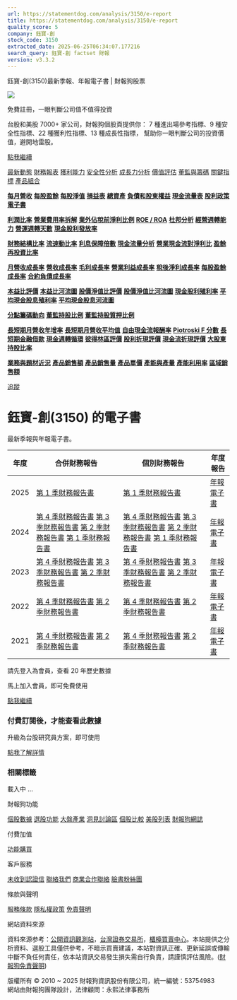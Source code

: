 ```yaml
---
url: https://statementdog.com/analysis/3150/e-report
title: https://statementdog.com/analysis/3150/e-report
quality_score: 5
company: 鈺寶-創
stock_code: 3150
extracted_date: 2025-06-25T06:34:07.177216
search_query: 鈺寶-創 factset 財報
version: v3.3.2
---
```


鈺寶-創(3150)最新季報、年報電子書 | 財報狗股票















![](https://www.facebook.com/tr?id=1265443774131605&ev=PageView&noscript=1)













































































免費註冊，一眼判斷公司值不值得投資

台股和美股 7000+ 家公司，財報狗個股頁提供你：
7 種進出場參考指標、9 種安全性指標、22 種獲利性指標、13 種成長性指標，
幫助你一眼判斷公司的投資價值，避開地雷股。

[點我繼續](/users/sign_up)

[最新動態](/analysis/3150)
[財務報表](/analysis/3150/monthly-revenue)
[獲利能力](/analysis/3150/profit-margin)
[安全性分析](/analysis/3150/financial-structure-ratio)
[成長力分析](/analysis/3150/monthly-revenue-growth-rate)
[價值評估](/analysis/3150/pe)
[董監與籌碼](/analysis/3150/broker-trading)
[關鍵指標](/analysis/3150/long-term-and-short-term-monthly-revenue-yoy)
[產品組合](/analysis/3150/ai-search)

[**每月營收**](/analysis/3150/monthly-revenue)
[**每股盈餘**](/analysis/3150/eps)
[**每股淨值**](/analysis/3150/nav)
[**損益表**](/analysis/3150/income-statement)
[**總資產**](/analysis/3150/assets)
[**負債和股東權益**](/analysis/3150/liabilities-and-equity)
[**現金流量表**](/analysis/3150/cash-flow-statement)
[**股利政策**](/analysis/3150/dividend-policy)
[**電子書**](/analysis/3150/e-report)

[**利潤比率**](/analysis/3150/profit-margin)
[**營業費用率拆解**](/analysis/3150/operating-expense-ratio)
[**業外佔稅前淨利比例**](/analysis/3150/non-operating-income-to-profit-before-tax)
[**ROE / ROA**](/analysis/3150/roe-roa)
[**杜邦分析**](/analysis/3150/du-pont-analysis)
[**經營週轉能力**](/analysis/3150/turnover-ratio)
[**營運週轉天數**](/analysis/3150/turnover-days)
[**現金股利發放率**](/analysis/3150/dividend-payout-ratio)

[**財務結構比率**](/analysis/3150/financial-structure-ratio)
[**流速動比率**](/analysis/3150/current-ratio-and-quick-ratio)
[**利息保障倍數**](/analysis/3150/interest-coverage-ratio)
[**現金流量分析**](/analysis/3150/cash-flow-analysis)
[**營業現金流對淨利比**](/analysis/3150/operating-cash-flow-to-net-income-ratio)
[**盈餘再投資比率**](/analysis/3150/reinvestment-rate)

[**月營收成長率**](/analysis/3150/monthly-revenue-growth-rate)
[**營收成長率**](/analysis/3150/revenue-growth-rate)
[**毛利成長率**](/analysis/3150/gross-profit-growth-rate)
[**營業利益成長率**](/analysis/3150/operating-income-growth-rate)
[**稅後淨利成長率**](/analysis/3150/net-income-growth-rate)
[**每股盈餘成長率**](/analysis/3150/eps-growth-rate)
[**合約負債成長率**](/analysis/3150/current-contract-liabilities-growth-rate)

[**本益比評價**](/analysis/3150/pe)
[**本益比河流圖**](/analysis/3150/pe-band)
[**股價淨值比評價**](/analysis/3150/pb)
[**股價淨值比河流圖**](/analysis/3150/pb-band)
[**現金股利殖利率**](/analysis/3150/dividend-yield)
[**平均現金股息殖利率**](/analysis/3150/average-dividend-yield)
[**平均現金股息河流圖**](/analysis/3150/average-dividend-yield-band)

[**分點籌碼動向**](/analysis/3150/broker-trading)
[**董監持股比例**](/analysis/3150/board-members-and-supervisors-shares-to-shares-outstanding-ratio)
[**董監持股質押比例**](/analysis/3150/pledging-ratio-of-board-members-and-supervisors)

[**長短期月營收年增率**](/analysis/3150/long-term-and-short-term-monthly-revenue-yoy)
[**長短期月營收平均值**](/analysis/3150/average-long-term-and-short-term-monthly-revenue)
[**自由現金流報酬率**](/analysis/3150/croic)
[**Piotroski F 分數**](/analysis/3150/piotroski-f-score)
[**長短期金融借款**](/analysis/3150/financial-borrowing)
[**現金週轉循環**](/analysis/3150/cash-conversion-cycle)
[**彼得林區評價**](/analysis/3150/peter-lynch-valuation)
[**股利折現評價**](/analysis/3150/dividend-discount-valuation)
[**現金流折現評價**](/analysis/3150/dcf-valuation)
[**大股東持股比率**](/analysis/3150/majority-shareholders-share-ratio)

[**業務與題材近況**](/analysis/3150/ai-search)
[**產品銷售額**](/analysis/3150/product-sales-figure)
[**產品銷售量**](/analysis/3150/product-sales-volume)
[**產品單價**](/analysis/3150/product-unit-price)
[**產能與產量**](/analysis/3150/production-capacity)
[**產能利用率**](/analysis/3150/production-capacity-utilization)
[**區域銷售額**](/analysis/3150/product-regional-sales)

[追蹤](/users/sign_up)

# 鈺寶-創(3150) 的電子書

最新季報與年報電子書。

| 年度 | 合併財務報告 | 個別財務報告 | 年度報告 |
| --- | --- | --- | --- |
| 2025 | [第 1 季財務報告書](/analysis) | [第 1 季財務報告書](https://doc.twse.com.tw/server-java/t57sb01?co_id=3150&colorchg=1&kind=A&step=9&filename=202501_3150_AI2.pdf) | [年報電子書](/analysis) |
| 2024 | [第 4 季財務報告書](/analysis)  [第 3 季財務報告書](/analysis)  [第 2 季財務報告書](/analysis)  [第 1 季財務報告書](/analysis) | [第 4 季財務報告書](https://doc.twse.com.tw/server-java/t57sb01?co_id=3150&colorchg=1&kind=A&step=9&filename=202404_3150_AI2.pdf)  [第 3 季財務報告書](https://doc.twse.com.tw/server-java/t57sb01?co_id=3150&colorchg=1&kind=A&step=9&filename=202403_3150_AI2.pdf)  [第 2 季財務報告書](https://doc.twse.com.tw/server-java/t57sb01?co_id=3150&colorchg=1&kind=A&step=9&filename=202402_3150_AI2.pdf)  [第 1 季財務報告書](https://doc.twse.com.tw/server-java/t57sb01?co_id=3150&colorchg=1&kind=A&step=9&filename=202401_3150_AI2.pdf) | [年報電子書](https://doc.twse.com.tw/server-java/t57sb01?co_id=3150&colorchg=1&kind=F&step=9&filename=2024_3150_20250523F04.pdf) |
| 2023 | [第 4 季財務報告書](/analysis)  [第 3 季財務報告書](/analysis)  [第 2 季財務報告書](/analysis) | [第 4 季財務報告書](https://doc.twse.com.tw/server-java/t57sb01?co_id=3150&colorchg=1&kind=A&step=9&filename=202304_3150_AI2.pdf)  [第 3 季財務報告書](https://doc.twse.com.tw/server-java/t57sb01?co_id=3150&colorchg=1&kind=A&step=9&filename=202303_3150_AI2.pdf)  [第 2 季財務報告書](https://doc.twse.com.tw/server-java/t57sb01?co_id=3150&colorchg=1&kind=A&step=9&filename=202302_3150_AI2.pdf) | [年報電子書](https://doc.twse.com.tw/server-java/t57sb01?co_id=3150&colorchg=1&kind=F&step=9&filename=2023_3150_20240417F04.pdf) |
| 2022 | [第 4 季財務報告書](/analysis)  [第 2 季財務報告書](/analysis) | [第 4 季財務報告書](https://doc.twse.com.tw/server-java/t57sb01?co_id=3150&colorchg=1&kind=A&step=9&filename=202204_3150_AI2.pdf)  [第 2 季財務報告書](https://doc.twse.com.tw/server-java/t57sb01?co_id=3150&colorchg=1&kind=A&step=9&filename=202202_3150_AI2.pdf) | [年報電子書](https://doc.twse.com.tw/server-java/t57sb01?co_id=3150&colorchg=1&kind=F&step=9&filename=2022_3150_20230613F04.pdf) |
| 2021 | [第 4 季財務報告書](/analysis)  [第 2 季財務報告書](/analysis) | [第 4 季財務報告書](https://doc.twse.com.tw/server-java/t57sb01?co_id=3150&colorchg=1&kind=A&step=9&filename=202104_3150_AI2.pdf)  [第 2 季財務報告書](https://doc.twse.com.tw/server-java/t57sb01?co_id=3150&colorchg=1&kind=A&step=9&filename=202102_3150_AI2.pdf) | [年報電子書](https://doc.twse.com.tw/server-java/t57sb01?co_id=3150&colorchg=1&kind=F&step=9&filename=2021_3150_20220623F04.pdf) |

請先登入為會員，查看 20 年歷史數據

馬上加入會員，即可免費使用

[點我繼續](/users/sign_up)

### 付費訂閱後，才能查看此數據

升級為台股研究員方案，即可使用

[點我了解詳情](/pricing)

### 相關標籤

載入中 ...





財報狗功能

[個股數據](/analysis)
[選股功能](/screeners)
[大盤產業](/taiex)
[洞見討論區](/insight)
[個股比較](/compare/tpe)
[美股列表](/us-stock-list)
[財報狗網誌](/blog/)

付費加值

[功能購買](/pricing)

客戶服務

[未收到認證信](/users/recv_auth_fail)
[聯絡我們](/contact)
[商業合作聯絡](/contact)
[臉書粉絲團](//www.facebook.com/statementdog)

條款與聲明

[服務條款](/law/tos)
[隱私權政策](/law/privacy)
[免責聲明](/law/disclaimer)

網站資料來源

資料來源参考：[公開資訊觀測站](http://mops.twse.com.tw/mops/web/index)，[台灣證券交易所](http://www.tse.com.tw/)，[櫃檯買賣中心](http://www.otc.org.tw/)。本站提供之分析資料、選股工具僅供參考，不暗示買賣建議，本站對資訊正確、更新延誤或傳輸中斷不負任何責任，依本站資訊交易發生損失需自行負責，請謹慎評估風險。([財報狗免責聲明](/law/disclaimer))

版權所有 © 2010 ~ 2025 財報狗資訊股份有限公司，統一編號：53754983  
網站由財報狗團隊設計，法律顧問：永熙法律事務所